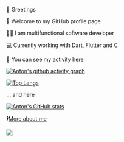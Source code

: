 👋 Greetings

👤 Welcome to my GitHub profile page

🧑‍💻️ I am multifunctional software developer

💻 Currently working with Dart, Flutter and C

🔨 You can see my activity here

[![Anton's github activity graph](https://github-readme-activity-graph.vercel.app/graph?username=antonbashir&theme=high-contrast)]([https://github.com/sonalys](https://github.com/antonbashir)) 

[![Top Langs](https://github-readme-stats.vercel.app/api/top-langs/?username=antonbashir&title_color=fff&icon_color=79ff97&text_color=e6e6e6&bg_color=000000&show_icons=true)]([https://github.com/sonalys](https://github.com/antonbashir)) 

... and here

[![Anton's GitHub stats](https://github-readme-stats.vercel.app/api?include_all_commits=true&username=antonbashir&show_icons=true&title_color=fff&icon_color=79ff97&text_color=e6e6e6&bg_color=000000&count_private=true&langs_count=8)](https://github.com/antonbashir) 

🕴[More about me](https://antonbashir.github.io/)

![](https://komarev.com/ghpvc/?username=antonbashir&color=blueviolet)
